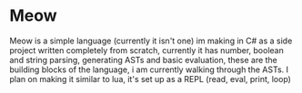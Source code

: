 # Meow
Meow is a simple language (currently it isn't one) im making in C# as a side project written completely from scratch, currently it has number, boolean and string parsing, generating ASTs and basic evaluation, these are the building blocks of the language, i am currently walking through the ASTs. I plan on making it similar to lua, it's set up as a REPL (read, eval, print, loop)
